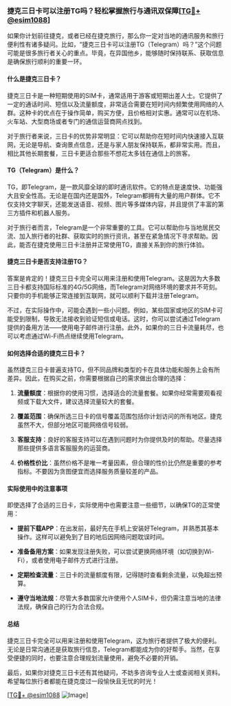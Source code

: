 ### 捷克三日卡可以注册TG吗？轻松掌握旅行与通讯双保障[[TG💪+ @esim1088](https://t.me/s/esim1088)]

如果你计划前往捷克，或者已经在捷克旅行，那么你一定对当地的通讯服务和旅行便利性有诸多疑问。比如，“捷克三日卡可以注册TG（Telegram）吗？”这个问题可能是很多旅行者关心的重点。毕竟，在异国他乡，能够随时保持联系、获取信息是确保旅行顺利的重要一环。

#### 什么是捷克三日卡？

捷克三日卡是一种短期使用的SIM卡，通常适用于游客或短期出差人士。它提供了一定的通话时间、短信以及流量额度，非常适合需要在短时间内频繁使用网络的人群。这种卡的优点在于操作简单，购买方便，且价格相对实惠。通常可以在机场、火车站、大型商场或者专门的通信运营商网点找到。

对于旅行者来说，三日卡的优势非常明显：它可以帮助你在短时间内快速接入互联网，无论是导航、查询景点信息，还是与家人朋友保持联系，都非常实用。而且，相比其他长期套餐，三日卡更适合那些不想花太多钱在通信上的旅客。

#### TG（Telegram）是什么？

TG，即Telegram，是一款风靡全球的即时通讯软件。它的特点是速度快、功能强大且安全性高。无论是在国内还是国外，Telegram都拥有大量的用户群体。它不仅支持文字聊天，还能发送语音、视频、图片等多媒体内容，并且提供了丰富的第三方插件和机器人服务。

对于旅行者而言，Telegram是一个非常重要的工具。它可以帮助你与当地居民交流、加入旅行者的社群、获取实时的旅行资讯，甚至在紧急情况下寻求帮助。因此，能否在捷克使用三日卡注册并正常使用TG，直接关系到你的旅行体验。

#### 捷克三日卡是否支持注册TG？

答案是肯定的！捷克三日卡完全可以用来注册和使用Telegram。这是因为大多数三日卡都支持国际标准的4G/5G网络，而Telegram对网络环境的要求并不苛刻。只要你的手机能够正常连接到互联网，就可以顺利下载并注册Telegram。

不过，在实际操作中，可能会遇到一些小问题。例如，某些国家或地区的SIM卡可能受到限制，导致无法接收到验证短信或电话。这时，你可以尝试通过Telegram提供的备用方法——使用电子邮件进行注册。此外，如果你的三日卡流量耗尽，也可以考虑通过Wi-Fi热点继续使用Telegram。

#### 如何选择合适的捷克三日卡？

虽然捷克三日卡普遍支持TG，但不同品牌和类型的卡在具体功能和服务上会有所差异。因此，在购买之前，你需要根据自己的需求做出合理的选择：

1. **流量额度**：根据你的使用习惯，选择适合的流量套餐。如果你经常需要观看视频或下载大文件，建议选择流量较大的套餐。
   
2. **覆盖范围**：确保所选三日卡的信号覆盖范围包括你计划访问的所有地区。捷克虽然不大，但部分地区可能网络信号较弱。

3. **客服支持**：良好的客服支持可以在遇到问题时为你提供及时的帮助。尽量选择那些提供多语言客服服务的运营商。

4. **价格性价比**：虽然价格不是唯一考量因素，但合理的性价比仍然是重要的参考指标。不要因为贪图便宜而选择服务质量较差的产品。

#### 实际使用中的注意事项

即使选择了合适的三日卡，实际使用中也需要注意一些细节，以确保TG的正常使用：

- **提前下载APP**：在出发前，最好先在手机上安装好Telegram，并熟悉其基本操作。这样可以避免到了目的地后因网络问题耽误时间。
  
- **准备备用方案**：如果发现注册失败，可以尝试更换网络环境（如切换到Wi-Fi），或者使用电子邮件方式进行注册。

- **定期检查流量**：三日卡的流量额度有限，记得随时查看剩余流量，以免超出预算。

- **遵守当地法规**：尽管大多数国家允许使用个人SIM卡，但仍需注意当地的法律法规，确保自己的行为合法合规。

#### 总结

捷克三日卡完全可以用来注册和使用Telegram，这为旅行者提供了极大的便利。无论是日常沟通还是获取旅行信息，Telegram都能成为你的好帮手。当然，在享受便捷的同时，也要注意合理规划流量使用，避免不必要的开销。

最后，如果你对捷克三日卡还有其他疑问，不妨多咨询专业人士或查阅相关资料。希望每位旅行者都能在捷克度过一段愉快且无忧的时光！

[[TG💪+ @esim1088](https://t.me/s/esim1088) ![Image](https://i.postimg.cc/4NQfJmqS/Snipaste-2025-05-13-00-14-12.png)]